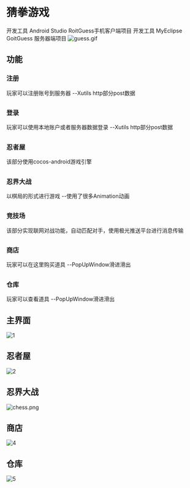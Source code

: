 # 猜拳游戏
开发工具 Android Studio RoitGuess手机客户端项目
开发工具 MyEclipse GoitGuess 服务器端项目
![guess.gif](http://upload-images.jianshu.io/upload_images/4179767-6b09198e820467e5.gif?imageMogr2/auto-orient/strip%7CimageView2/2/w/1240)

## 功能
### 注册
玩家可以注册账号到服务器 --Xutils http部分post数据
##
### 登录
玩家可以使用本地账户或者服务器数据登录 --Xutils http部分post数据
##
### 忍者屋
该部分使用cocos-android游戏引擎
##
### 忍界大战
以棋局的形式进行游戏 --使用了很多Animation动画
##
### 竞技场
该部分实现联网对战功能，自动匹配对手，使用极光推送平台进行消息传输
##
### 商店
玩家可以在这里购买道具 --PopUpWindow滑进滑出
##
### 仓库
玩家可以查看道具  --PopUpWindow滑进滑出
##

## 主界面
![1](http://upload-images.jianshu.io/upload_images/4179767-c8f4c7249992ab45.png?imageMogr2/auto-orient/strip%7CimageView2/2/w/512)

## 忍者屋

![2](http://upload-images.jianshu.io/upload_images/4179767-4bef35222810109d.png?imageMogr2/auto-orient/strip%7CimageView2/2/w/512)

## 忍界大战
![chess.png](http://upload-images.jianshu.io/upload_images/4179767-7fe3682477b34dfd.png?imageMogr2/auto-orient/strip%7CimageView2/2/w/512)

## 商店
![4](http://upload-images.jianshu.io/upload_images/4179767-ebdf96006a4f756d.png?imageMogr2/auto-orient/strip%7CimageView2/2/w/512)
## 仓库
![5](http://upload-images.jianshu.io/upload_images/4179767-dc58be02cb12a84f.png?imageMogr2/auto-orient/strip%7CimageView2/2/w/512)
